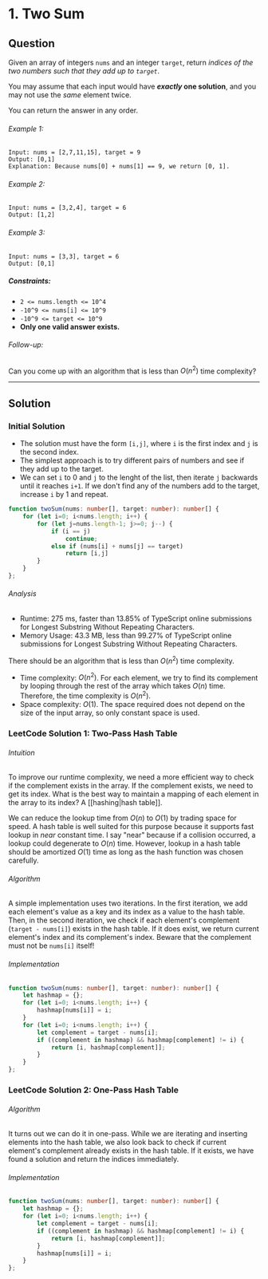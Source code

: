 # 1. Two Sum
## Question
Given an array of integers `nums` and an integer `target`, return _indices of the two numbers such that they add up to `target`_.

You may assume that each input would have **_exactly_ one solution**, and you may not use the _same_ element twice.

You can return the answer in any order.

###### Example 1:
```
Input: nums = [2,7,11,15], target = 9
Output: [0,1]
Explanation: Because nums[0] + nums[1] == 9, we return [0, 1].
```

###### Example 2:
```
Input: nums = [3,2,4], target = 6
Output: [1,2]
```

###### Example 3:
```
Input: nums = [3,3], target = 6
Output: [0,1]
```

##### Constraints:
-   `2 <= nums.length <= 10^4`
-   `-10^9 <= nums[i] <= 10^9`
-   `-10^9 <= target <= 10^9`
-   **Only one valid answer exists.**

###### Follow-up:
Can you come up with an algorithm that is less than $O(n^2)$ time complexity?

---
## Solution
### Initial Solution
- The solution must have the form `[i,j]`, where `i` is the first index and `j` is the second index.
- The simplest approach is to try different pairs of numbers and see if they add up to the target.
- We can set `i` to 0 and `j` to the lenght of the list, then iterate `j` backwards until it reaches `i+1`. If we don't find any of the numbers add to the target, increase `i` by 1 and repeat.

```typescript
function twoSum(nums: number[], target: number): number[] {
    for (let i=0; i<nums.length; i++) {
        for (let j=nums.length-1; j>=0; j--) {
            if (i == j)
                continue;
            else if (nums[i] + nums[j] == target)
                return [i,j]
        }
    }
};
```

###### Analysis
- Runtime: 275 ms, faster than 13.85% of TypeScript online submissions for Longest Substring Without Repeating Characters.
- Memory Usage: 43.3 MB, less than 99.27% of TypeScript online submissions for Longest Substring Without Repeating Characters.

There should be an algorithm that is less than $O(n^2)$ time complexity.

-   Time complexity: $O(n^2)$. For each element, we try to find its complement by looping through the rest of the array which takes $O(n)$ time. Therefore, the time complexity is $O(n^2)$.
-   Space complexity: $O(1)$. The space required does not depend on the size of the input array, so only constant space is used.

### LeetCode Solution 1: Two-Pass Hash Table
###### Intuition
To improve our runtime complexity, we need a more efficient way to check if the complement exists in the array. If the complement exists, we need to get its index. What is the best way to maintain a mapping of each element in the array to its index? A [[hashing|hash table]].

We can reduce the lookup time from $O(n)$ to $O(1)$ by trading space for speed. A hash table is well suited for this purpose because it supports fast lookup in _near_ constant time. I say "near" because if a collision occurred, a lookup could degenerate to $O(n)$ time. However, lookup in a hash table should be amortized $O(1)$ time as long as the hash function was chosen carefully.

###### Algorithm
A simple implementation uses two iterations. In the first iteration, we add each element's value as a key and its index as a value to the hash table. Then, in the second iteration, we check if each element's complement (`target - nums[i]`) exists in the hash table. If it does exist, we return current element's index and its complement's index. Beware that the complement must not be `nums[i]` itself!

###### Implementation
```typescript
function twoSum(nums: number[], target: number): number[] {
    let hashmap = {};
    for (let i=0; i<nums.length; i++) {
        hashmap[nums[i]] = i;
    }
    for (let i=0; i<nums.length; i++) {
        let complement = target - nums[i];
        if ((complement in hashmap) && hashmap[complement] != i) {
            return [i, hashmap[complement]];
        }
    }
};
```

### LeetCode Solution 2: One-Pass Hash Table
###### Algorithm
It turns out we can do it in one-pass. While we are iterating and inserting elements into the hash table, we also look back to check if current element's complement already exists in the hash table. If it exists, we have found a solution and return the indices immediately.

###### Implementation
```typescript
function twoSum(nums: number[], target: number): number[] {
    let hashmap = {};
    for (let i=0; i<nums.length; i++) {
        let complement = target - nums[i];
        if ((complement in hashmap) && hashmap[complement] != i) {
            return [i, hashmap[complement]];
        }
        hashmap[nums[i]] = i;
    }
};
```